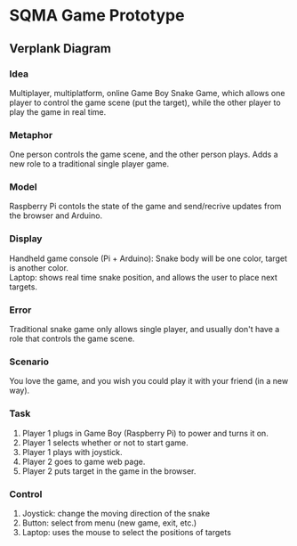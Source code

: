 # SQMA Game Prototype

## Verplank Diagram  

### Idea  

Multiplayer, multiplatform, online Game Boy Snake Game, which allows one player to control the game scene (put the target), while the other player to play the game in real time.  

### Metaphor  

One person controls the game scene, and the other person plays. Adds a new role to a traditional single player game.

### Model  

Raspberry Pi contols the state of the game and send/recrive updates from the browser and Arduino.  

### Display  

Handheld game console (Pi + Arduino): Snake body will be one color, target is another color.  
Laptop: shows real time snake position, and allows the user to place next targets.  

### Error  

Traditional snake game only allows single player, and usually don't have a role that controls the game scene.  

### Scenario  

You love the game, and you wish you could play it with your friend (in a new way).  

### Task  

1. Player 1 plugs in Game Boy (Raspberry Pi) to power and turns it on.  
2. Player 1 selects whether or not to start game.  
3. Player 1 plays with joystick.  
4. Player 2 goes to game web page.  
5. Player 2 puts target in the game in the browser.     

### Control  

1. Joystick: change the moving direction of the snake  
2. Button: select from menu (new game, exit, etc.)  
3. Laptop: uses the mouse to select the positions of targets   

